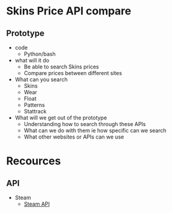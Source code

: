 # Skins Price API compare

## Prototype
- code
    - Python/bash
- what will it do
    - Be able to search Skins prices
    - Compare prices between different sites
- What can you search
    - Skins
    - Wear
    - Float
    - Patterns
    - Stattrack
- What will we get out of the prototype
    - Understanding how to search through these APIs
    - What can we do with them ie how specific can we search
    - What other websites or APIs can we use

# Recources

## API
- Steam
    - [Steam API](https://steamcommunity.com/market/priceoverview/?appid=730&currency=2&market_hash_name=M4A1-S%20|%20Golden%20Coil%20(Minimal%20Wear))

